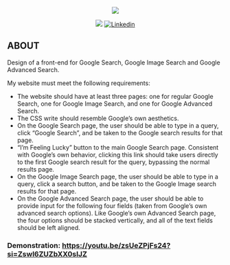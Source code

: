 <p align="center">
    <img src="https://cdn.discordapp.com/attachments/799651529442328600/1186753842147233832/CS50_banner.png?ex=659465a4&is=6581f0a4&hm=afaa1063cf9ccefd4012266e336b782fe332c42a7cca6685fcdd2b1d24cae6b8&"/>
</p>

<p align="center">
<img src="https://img.shields.io/badge/State-Finished-blue"/>
<a href='https://www.linkedin.com/in/rofly' target="_blank"><img alt='Linkedin' src='https://img.shields.io/badge/LinkedIn-100000?style=flat-square&logo=Linkedin&logoColor=white&labelColor=0A66C2&color=0A66C2'/></a>
</p>



## ABOUT
Design of a front-end for Google Search, Google Image Search and Google Advanced Search.

My website must meet the following requirements:
* The website should have at least three pages: one for regular Google Search, one for Google Image Search, and one for Google Advanced Search.
* The CSS write should resemble Google’s own aesthetics.
* On the Google Search page, the user should be able to type in a query, click “Google Search”, and be taken to the Google search results for that page.
* “I’m Feeling Lucky” button to the main Google Search page. Consistent with Google’s own behavior, clicking this link should take users directly to the first Google search result for the query, bypassing the normal results page.
* On the Google Image Search page, the user should be able to type in a query, click a search button, and be taken to the Google Image search results for that page.
* On the Google Advanced Search page, the user should be able to provide input for the following four fields (taken from Google’s own advanced search options). Like Google’s own Advanced Search page, the four options should be stacked vertically, and all of the text fields should be left aligned.

### Demonstration: <https://youtu.be/zsUeZPjFs24?si=Zswl6ZUZbXX0sIJZ>
